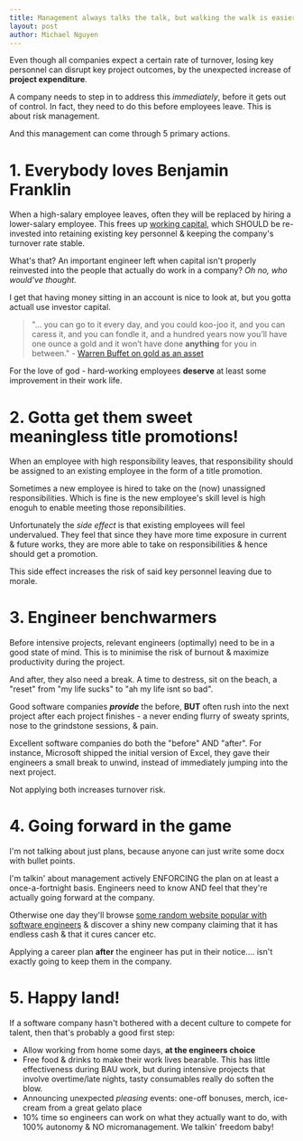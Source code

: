 ```yaml
---
title: Management always talks the talk, but walking the walk is easier said than done
layout: post
author: Michael Nguyen
---
```


Even though all companies expect a certain rate of turnover, losing key personnel can disrupt key project outcomes, by the unexpected increase of **project expenditure**.

A company needs to step in to address this *immediately*, before it gets out of control. In fact, they need to do this before employees leave. This is about risk management.

And this management can come through 5 primary actions.

# 1. Everybody loves Benjamin Franklin
When a high-salary employee leaves, often they will be replaced by hiring a lower-salary employee. This frees up [working capital](https://www.investopedia.com/terms/w/workingcapital.asp), which SHOULD be re-invested into retaining existing key personnel & keeping the company's turnover rate stable.

What's that? An important engineer left when capital isn't properly reinvested into the people that actually do work in a company? *Oh no, who would've thought.*

I get that having money sitting in an account is nice to look at, but you gotta actuall use investor capital. 

> "... you can go to it every day, and you could koo-joo it, and you can caress it, and you can fondle it, and a hundred years now you’ll have one ounce a gold and it won’t have done **anything** for you in between." - [Warren Buffet on gold as an asset](https://financinglife.org/learn-how-to-invest/speculative-investment/)

For the love of god - hard-working employees **deserve** at least some improvement in their work life.

# 2. Gotta get them sweet meaningless title promotions!
When an employee with high responsibility leaves, that responsibility should be assigned to an existing employee in the form of a title promotion.

Sometimes a new employee is hired to take on the (now) unassigned responsibilities. Which is fine is the new employee's skill level is high enoguh to enable meeting those reponsibilities.

Unfortunately the *side effect* is that existing employees will feel undervalued. They feel that since they have more time exposure in current & future works, they are more able to take on responsibilities & hence should get a promotion.

This side effect increases the risk of said key personnel leaving due to morale.

# 3. Engineer benchwarmers
Before intensive projects, relevant engineers (optimally) need to be in a good state of mind. This is to minimise the risk of burnout & maximize productivity during the project.

And after, they also need a break. A time to destress, sit on the beach, a "reset" from "my life sucks" to "ah my life isnt so bad".

Good software companies ***provide*** the before, **BUT** often rush into the next project after each project finishes - a never ending flurry of sweaty sprints, nose to the grindstone sessions, & pain.

Excellent software companies do both the "before" AND "after". For instance, Microsoft shipped the initial version of Excel, they gave their engineers a small break to unwind, instead of immediately jumping into the next project.

Not applying both increases turnover risk.

# 4. Going forward in the game
I'm not talking about just plans, because anyone can just write some docx with bullet points.

I'm talkin' about management actively ENFORCING the plan on at least a once-a-fortnight basis. Engineers need to know AND feel that they're actually going forward at the company.

Otherwise one day they'll browse [some random website popular with software engineers](https://stackoverflow.com/jobs) & discover a shiny new company claiming that it has endless cash & that it cures cancer etc.

Applying a career plan **after** the engineer has put in their notice.... isn't exactly going to keep them in the company.

# 5. Happy land!
If a software company hasn't bothered with a decent culture to compete for talent, then that's probably a good first step:
- Allow working from home some days, **at the engineers choice**
- Free food & drinks to make their work lives bearable. This has little effectiveness during BAU work, but during intensive projects that involve overtime/late nights, tasty consumables really do soften the blow.
- Announcing unexpected *pleasing* events: one-off bonuses, merch, ice-cream from a great gelato place
- 10% time so engineers can work on what they actually want to do, with 100% autonomy & NO micromanagement. We talkin' freedom baby!